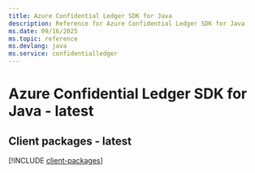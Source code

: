 ```yaml
---
title: Azure Confidential Ledger SDK for Java
description: Reference for Azure Confidential Ledger SDK for Java
ms.date: 09/16/2025
ms.topic: reference
ms.devlang: java
ms.service: confidentialledger
---
```

# Azure Confidential Ledger SDK for Java - latest

## Client packages - latest
[!INCLUDE [client-packages](confidential-ledger-client-index.md)]